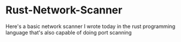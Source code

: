 # Rust-Network-Scanner
Here's a basic network scanner I wrote today in the rust programming language that's also capable of doing port scanning 
